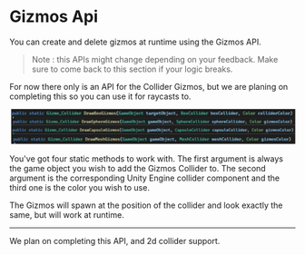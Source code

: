 # Gizmos Api

You can create and delete gizmos at runtime using the Gizmos API.
> Note : this APIs might change depending on your feedback. Make sure to come back to this section if your logic breaks. 

For now there only is an API for the Collider Gizmos, but we are planing on completing this so you can use it for raycasts to.

![alt text](../assets/GizmosApi.png)

You've got four static methods to work with. The first argument is always the game object you wish to add the Gizmos Collider to. The second argument is the corresponding Unity Engine collider component and the third one is the color you wish to use. 

The Gizmos will spawn at the position of the collider and look exactly the same, but will work at runtime.

___ 
We plan on completing this API, and 2d collider support. 